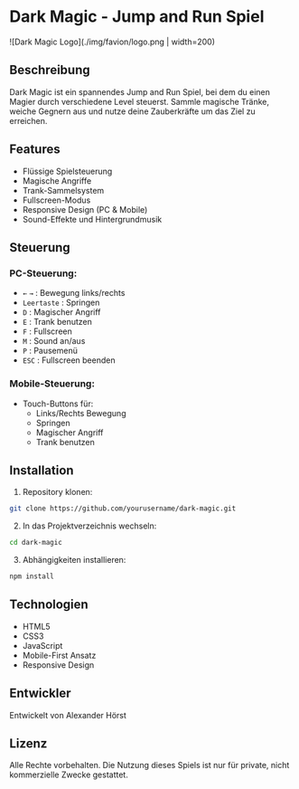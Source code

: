 # Dark Magic - Jump and Run Spiel

![Dark Magic Logo](./img/favion/logo.png | width=200)

## Beschreibung
Dark Magic ist ein spannendes Jump and Run Spiel, bei dem du einen Magier durch verschiedene Level steuerst. Sammle magische Tränke, weiche Gegnern aus und nutze deine Zauberkräfte um das Ziel zu erreichen.

## Features
- Flüssige Spielsteuerung
- Magische Angriffe
- Trank-Sammelsystem
- Fullscreen-Modus
- Responsive Design (PC & Mobile)
- Sound-Effekte und Hintergrundmusik

## Steuerung
### PC-Steuerung:
- `←` `→` : Bewegung links/rechts
- `Leertaste` : Springen
- `D` : Magischer Angriff
- `E` : Trank benutzen
- `F` : Fullscreen
- `M` : Sound an/aus
- `P` : Pausemenü
- `ESC` : Fullscreen beenden

### Mobile-Steuerung:
- Touch-Buttons für:
  - Links/Rechts Bewegung
  - Springen
  - Magischer Angriff
  - Trank benutzen

## Installation
1. Repository klonen:
```bash
git clone https://github.com/yourusername/dark-magic.git
```
2. In das Projektverzeichnis wechseln:
```bash
cd dark-magic
```
3. Abhängigkeiten installieren:
```bash
npm install
```

## Technologien
- HTML5
- CSS3
- JavaScript
- Mobile-First Ansatz
- Responsive Design

## Entwickler
Entwickelt von Alexander Hörst

## Lizenz
Alle Rechte vorbehalten. Die Nutzung dieses Spiels ist nur für private, nicht kommerzielle Zwecke gestattet.
